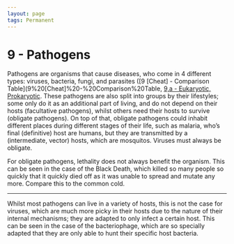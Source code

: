 ```yaml
---
layout: page
tags: Permanent 
---
```


# 9 - Pathogens

Pathogens are organisms that cause diseases, who come in 4 different types: viruses, bacteria, fungi, and parasites ([9 [Cheat] - Comparison Table](9%20[Cheat]%20-%20Comparison%20Table, [9,a - Eukaryotic, Prokaryotic](9,a%20-%20Eukaryotic,%20Prokaryotic). These pathogens are also split into groups by their lifestyles; some only do it as an additional part of living, and do not depend on their hosts (facultative pathogens), whilst others need their hosts to survive (obligate pathogens). On top of that, obligate pathogens could inhabit different places during different stages of their life, such as malaria, who’s final (definitive) host are humans, but they are transmitted by a (intermediate, vector) hosts, which are mosquitos. Viruses must always be obligate.

For obligate pathogens, lethality does not always benefit the organism. This can be seen in the case of the Black Death, which killed so many people so quickly that it quickly died off as it was unable to spread and mutate any more. Compare this to the common cold. 

---

Whilst most pathogens can live in a variety of hosts, this is not the case for viruses, which are much more picky in their hosts due to the nature of their internal mechanisms; they are adapted to only infect a certain host. This can be seen in the case of the bacteriophage, which are so specially adapted that they are only able to hunt their specific host bacteria.
